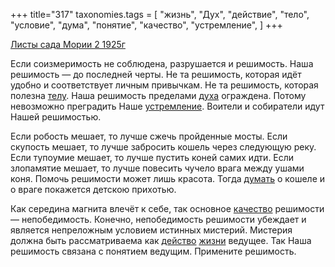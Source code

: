 +++
title="317"
taxonomies.tags = [
 "жизнь",
 "Дух",
 "действие",
 "тело",
 "условие",
 "дума",
 "понятие",
 "качество",
 "устремление",
]
+++

[Листы сада Мории 2 1925г](/agni/1925)

Если соизмеримость не соблюдена, разрушается и решимость. Наша решимость — до последней черты. Не та решимость, которая идёт удобно и соответствует личным привычкам. Не та решимость, которая полезна [телу](/tags/тело). Наша решимость пределами [духа](/tags/Дух) ограждена. Потому невозможно преградить Наше [устремление](/tags/устремление). Воители и собиратели идут Нашей решимостью.   

Если робость мешает, то лучше сжечь пройденные мосты. Если скупость мешает, то лучше забросить кошель через следующую реку. Если тупоумие мешает, то лучше пустить коней самих идти. Если злопамятие мешает, то лучше повесить чучело врага между ушами коня. Помочь решимости может лишь красота. Тогда [думать](/tags/дума) о кошеле и о враге покажется детскою прихотью.   

Как середина магнита влечёт к себе, так основное [качество](/tags/качество) решимости — непобедимость. Конечно, непобедимость решимости убеждает и является непреложным условием истинных мистерий. Мистерия должна быть рассматриваема как [действо](/tags/действие) [жизни](/tags/жизнь) ведущее. Так Наша решимость связана с понятием ведущим. Примените решимость.   

